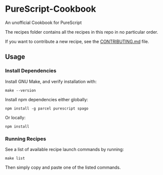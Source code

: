 # PureScript-Cookbook

An unofficial Cookbook for PureScript

The recipes folder contains all the recipes in this repo in no particular order.

If you want to contribute a new recipe, see the [CONTRIBUTING.md](./CONTRIBUTING.md) file.

## Usage

### Install Dependencies

Install GNU Make, and verify installation with:
```
make --version
```

Install npm dependencies either globally:
```
npm install -g parcel purescript spago
```
Or locally:
```
npm install
```

### Running Recipes

See a list of available recipe launch commands by running:
```
make list
```

Then simply copy and paste one of the listed commands.
